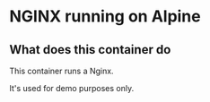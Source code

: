 # NGINX running on Alpine

## What does this container do
This container runs a Nginx.

It's used for demo purposes only.
